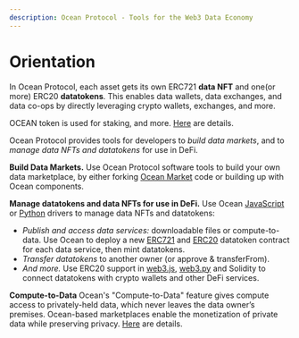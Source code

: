 ```yaml
---
description: Ocean Protocol - Tools for the Web3 Data Economy
---
```


# Orientation

In Ocean Protocol, each asset gets its own ERC721 **data NFT** and one(or more) ERC20 **datatokens**. This enables data wallets, data exchanges, and data co-ops by directly leveraging crypto wallets, exchanges, and more.

OCEAN token is used for staking, and more. [Here](https://oceanprotocol.com/token) are details.

Ocean Protocol provides tools for developers to _build data markets_, and to _manage data NFTs and datatokens_ for use in DeFi.

**Build Data Markets.** Use Ocean Protocol software tools to build your own data marketplace, by either forking [Ocean Market](https://v4.market.oceanprotocol.com/) code or building up with Ocean components.

**Manage datatokens and data NFTs for use in DeFi.** Use Ocean [JavaScript](https://github.com/oceanprotocol/ocean.js) or [Python](https://github.com/oceanprotocol/ocean.py) drivers to manage data NFTs and datatokens:

* _Publish and access data services:_ downloadable files or compute-to-data. Use Ocean to deploy a new [ERC721](https://github.com/ethereum/EIPs/blob/master/EIPS/eip-721.md) and [ERC20](https://github.com/ethereum/EIPs/blob/7f4f0377730f5fc266824084188cc17cf246932e/EIPS/eip-20.md) datatoken contract for each data service, then mint datatokens.
* _Transfer datatokens_ to another owner (or approve & transferFrom).
* _And more._ Use ERC20 support in [web3.js](https://web3js.readthedocs.io/), [web3.py](https://web3py.readthedocs.io/en/stable/examples.html#working-with-an-erc20-token-contract) and Solidity to connect datatokens with crypto wallets and other DeFi services.

**Compute-to-Data** Ocean's "Compute-to-Data" feature gives compute access to privately-held data, which never leaves the data owner’s premises. Ocean-based marketplaces enable the monetization of private data while preserving privacy. [Here](tutorials/compute-to-data-architecture/) are details.
